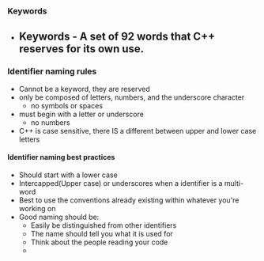 ### Keywords
- **Keywords** - A set of 92 words that C++ reserves for its own use. 
	- 
### Identifier naming rules
- Cannot be a keyword, they are reserved
- only be composed of letters, numbers, and the underscore character
	- no symbols or spaces
- must begin with a letter or underscore 
	- no numbers
- C++ is case sensitive, there IS a different between upper and lower case letters
#### Identifier naming best practices
- Should start with a lower case 
- Intercapped(Upper case) or underscores when a identifier is a multi-word
- Best to use the conventions already existing within whatever you're working on
- Good naming should be:
	- Easily be distinguished from other identifiers
	- The name should tell you what it is used for
	- Think about the people reading your code
	- 